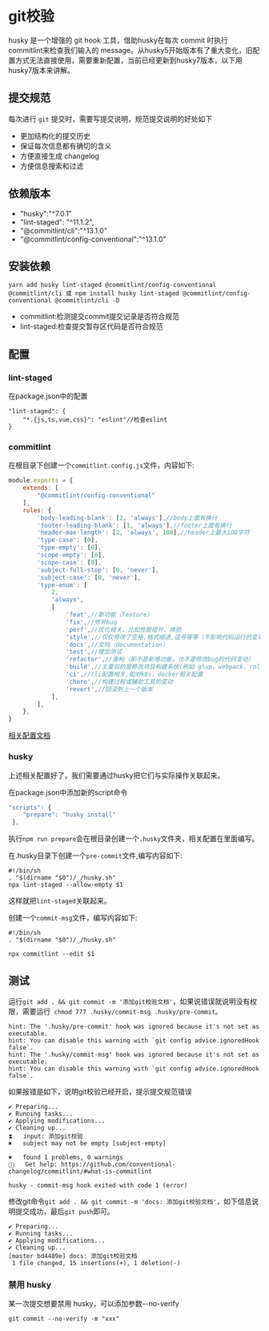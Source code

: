 # git校验

husky 是一个增强的 git hook 工具，借助husky在每次 commit 时执行 commitlint来检查我们输入的 message。从husky5开始版本有了重大变化，旧配置方式无法直接使用，需要重新配置，当前已经更新到husky7版本，以下用husky7版本来讲解。

## 提交规范
每次进行 `git` 提交时，需要写提交说明，规范提交说明的好处如下
-   更加结构化的提交历史
-   保证每次信息都有确切的含义
-   方便直接生成 changelog
-   方便信息搜索和过滤


## 依赖版本
- "husky":"^7.0.1"
- "lint-staged": "^11.1.2",
- "@commitlint/cli":"^13.1.0"
- "@commitlint/config-conventional":"^13.1.0"

## 安装依赖
```
yarn add husky lint-staged @commitlint/config-conventional @commitlint/cli 或 npm install husky lint-staged @commitlint/config-conventional @commitlint/cli -D
```
- commitlint:检测提交commit提交记录是否符合规范
- lint-staged:检查提交暂存区代码是否符合规范

## 配置
### lint-staged
在package.json中的配置
```
"lint-staged": {
    "*.{js,ts,vue,css}": "eslint"//检查eslint
}
```

### commitlint
在根目录下创建一个`commitlint.config.js`文件，内容如下:
```js
module.exports = {
    extends: [
        "@commitlint/config-conventional"
    ],
    rules: {
        'body-leading-blank': [2, 'always'],//body上面有换行
        'footer-leading-blank': [1, 'always'],//footer上面有换行
        'header-max-length': [2, 'always', 108],//header上最大108字符
        'type-case': [0],
        'type-empty': [0],
        'scope-empty': [0],
        'scope-case': [0],
        'subject-full-stop': [0, 'never'],
        'subject-case': [0, 'never'],
        'type-enum': [
            2,
            'always',
            [
                'feat',//新功能（feature）
                'fix',//修补bug
                'perf',//优化相关，比如性能提升、体验
                'style',//仅仅修改了空格,格式缩进,逗号等等（不影响代码运行的变动）
                'docs',//文档（documentation）
                'test',//增加测试
                'refactor',//重构（即不是新增功能，也不是修改bug的代码变动）
                'build',//主要目的是修改项目构建系统(例如 glup，webpack，rollup 的配置等)的提交
                'ci',//cli配置相关,如对k8s，docker相关配置
                'chore',//构建过程或辅助工具的变动
                'revert',//回滚到上一个版本 
            ],
        ],
    },
}
```
[相关配置文档](https://github.com/conventional-changelog/commitlint)

### husky
上述相关配置好了，我们需要通过husky把它们与实际操作关联起来。

在package.json中添加新的script命令
```js
"scripts": {
    "prepare": "husky install"
 },
```
执行`npm run prepare`会在根目录创建一个`.husky`文件夹，相关配置在里面编写。

在.husky目录下创建一个`pre-commit`文件,编写内容如下:
```
#!/bin/sh
. "$(dirname "$0")/_/husky.sh"
npx lint-staged --allow-empty $1
```
这样就把`lint-staged`关联起来。

创建一个`commit-msg`文件，编写内容如下:
```
#!/bin/sh
. "$(dirname "$0")/_/husky.sh"

npx commitlint --edit $1
```

## 测试
运行`git add . && git commit -m '添加git校验文档'`，如果说错误就说明没有权限，需要运行` chmod 777 .husky/commit-msg .husky/pre-commit`。
```
hint: The '.husky/pre-commit' hook was ignored because it's not set as executable.
hint: You can disable this warning with `git config advice.ignoredHook false`.
hint: The '.husky/commit-msg' hook was ignored because it's not set as executable.
hint: You can disable this warning with `git config advice.ignoredHook false`.
```

如果报错是如下，说明git校验已经开启，提示提交规范错误
```
✔ Preparing...
✔ Running tasks...
✔ Applying modifications...
✔ Cleaning up...
⧗   input: 添加git校验
✖   subject may not be empty [subject-empty]

✖   found 1 problems, 0 warnings
ⓘ   Get help: https://github.com/conventional-changelog/commitlint/#what-is-commitlint

husky - commit-msg hook exited with code 1 (error)
```

修改git命令`git add . && git commit -m 'docs: 添加git校验文档'`，如下信息说明提交成功，最后`git push`即可。
```
✔ Preparing...
✔ Running tasks...
✔ Applying modifications...
✔ Cleaning up...
[master bd4489e] docs: 添加git校验文档
 1 file changed, 15 insertions(+), 1 deletion(-)
```

### 禁用 husky
某一次提交想要禁用 husky，可以添加参数--no-verify
```
git commit --no-verify -m "xxx"
```
